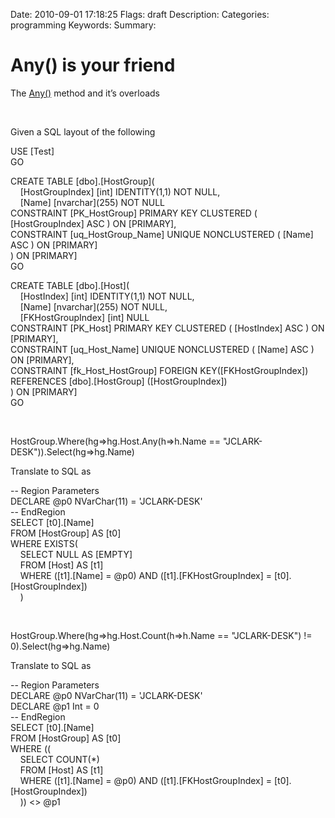 Date: 2010-09-01 17:18:25
Flags: draft
Description:
Categories: programming
Keywords:
Summary:

# Any() is your friend

<p>The <a title="Enumerable.Any Method" href="http://msdn.microsoft.com/en-us/library/system.linq.enumerable.any.aspx">Any()</a> method and it’s overloads</p>  <p>&#160;</p>  <p>Given a SQL layout of the following</p>  <p>USE [Test]   <br />GO </p>  <p>CREATE TABLE [dbo].[HostGroup](   <br />&#160;&#160;&#160; [HostGroupIndex] [int] IDENTITY(1,1) NOT NULL,    <br />&#160;&#160;&#160; [Name] [nvarchar](255) NOT NULL    <br /> CONSTRAINT [PK_HostGroup] PRIMARY KEY CLUSTERED ( [HostGroupIndex] ASC ) ON [PRIMARY],    <br /> CONSTRAINT [uq_HostGroup_Name] UNIQUE NONCLUSTERED ( [Name] ASC ) ON [PRIMARY]    <br />) ON [PRIMARY]    <br />GO </p>  <p>CREATE TABLE [dbo].[Host](   <br />&#160;&#160;&#160; [HostIndex] [int] IDENTITY(1,1) NOT NULL,    <br />&#160;&#160;&#160; [Name] [nvarchar](255) NOT NULL,    <br />&#160;&#160;&#160; [FKHostGroupIndex] [int] NULL    <br /> CONSTRAINT [PK_Host] PRIMARY KEY CLUSTERED ( [HostIndex] ASC ) ON [PRIMARY],    <br /> CONSTRAINT [uq_Host_Name] UNIQUE NONCLUSTERED ( [Name] ASC ) ON [PRIMARY],    <br /> CONSTRAINT [fk_Host_HostGroup] FOREIGN KEY([FKHostGroupIndex]) REFERENCES [dbo].[HostGroup] ([HostGroupIndex])    <br />) ON [PRIMARY]    <br />GO</p>  <p>&#160;</p>  <p>HostGroup.Where(hg=&gt;hg.Host.Any(h=&gt;h.Name == &quot;JCLARK-DESK&quot;)).Select(hg=&gt;hg.Name)</p>  <p>Translate to SQL as</p>  <p>-- Region Parameters   <br />DECLARE @p0 NVarChar(11) = 'JCLARK-DESK'    <br />-- EndRegion    <br />SELECT [t0].[Name]    <br />FROM [HostGroup] AS [t0]    <br />WHERE EXISTS(    <br />&#160;&#160;&#160; SELECT NULL AS [EMPTY]    <br />&#160;&#160;&#160; FROM [Host] AS [t1]    <br />&#160;&#160;&#160; WHERE ([t1].[Name] = @p0) AND ([t1].[FKHostGroupIndex] = [t0].[HostGroupIndex])    <br />&#160;&#160;&#160; )</p>  <p>&#160;</p>  <p>HostGroup.Where(hg=&gt;hg.Host.Count(h=&gt;h.Name == &quot;JCLARK-DESK&quot;) != 0).Select(hg=&gt;hg.Name)</p>  <p>Translate to SQL as</p>  <p>-- Region Parameters   <br />DECLARE @p0 NVarChar(11) = 'JCLARK-DESK'    <br />DECLARE @p1 Int = 0    <br />-- EndRegion    <br />SELECT [t0].[Name]    <br />FROM [HostGroup] AS [t0]    <br />WHERE ((    <br />&#160;&#160;&#160; SELECT COUNT(*)    <br />&#160;&#160;&#160; FROM [Host] AS [t1]    <br />&#160;&#160;&#160; WHERE ([t1].[Name] = @p0) AND ([t1].[FKHostGroupIndex] = [t0].[HostGroupIndex])    <br />&#160;&#160;&#160; )) &lt;&gt; @p1</p>
